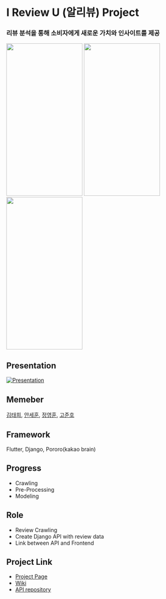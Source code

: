 # I Review U (알리뷰) Project
### 리뷰 분석을 통해 소비자에게 새로운 가치와 인사이트를 제공
<img src="https://user-images.githubusercontent.com/75887645/145706765-43b31ebf-fb75-4fa7-866c-e141413e654b.jpg" width="200" height="400"/> <img src="https://user-images.githubusercontent.com/75887645/145706893-9006becc-a1d2-4268-844f-7f9a837c9571.png" width="200" height="400"/> <img src="https://user-images.githubusercontent.com/75887645/145706855-48081034-f2be-4599-8eee-e7249a6d056a.png" width="200" height="400"/>



## Presentation

[![Presentation](https://img.youtube.com/vi/E2mGf3Gor7c/0.jpg)](https://youtu.be/E2mGf3Gor7c) 
## Memeber
[김태희](https://github.com/taehui530), [안세훈](https://github.com/ashpurple), [정영훈](https://github.com/JYH0817), [고준호](https://github.com/JunhoGo)


## Framework
Flutter, Django, Pororo(kakao brain)

## Progress

- Crawling
- Pre-Processing
- Modeling

## Role
- Review Crawling
- Create Django API with review data
- Link between API and Frontend 

## Project Link
- [Project Page](https://github.com/ashpurple/I-Review-U-Project)
- [Wiki](https://github.com/ashpurple/I-Review-U-Project/wiki)
- [API repository](https://github.com/ashpurple/I-Review-U-API)
